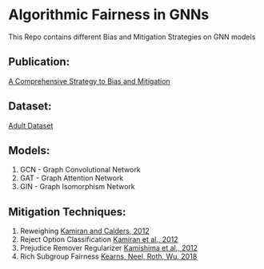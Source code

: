 # Algorithmic Fairness in GNNs
This Repo contains different Bias and Mitigation Strategies on GNN models 

## Publication:
[A Comprehensive Strategy to Bias and Mitigation](https://ceur-ws.org/Vol-3839/paper1.pdf)

## Dataset:
[Adult Dataset](https://www.kaggle.com/datasets/wenruliu/adult-income-dataset)

## Models:
1. GCN - Graph Convolutional Network
2. GAT - Graph Attention Network
3. GIN - Graph Isomorphism Network

## Mitigation Techniques:
1. Reweighing [Kamiran and Calders, 2012](https://link.springer.com/article/10.1007/s10115-011-0463-8)
2. Reject Option Classification [Kamiran et al., 2012](https://ieeexplore.ieee.org/document/6413831)
3. Prejudice Remover Regularizer [Kamishima et al., 2012](https://rd.springer.com/chapter/10.1007/978-3-642-33486-3_3)
4. Rich Subgroup Fairness [Kearns, Neel, Roth, Wu, 2018](https://arxiv.org/abs/1711.05144)
